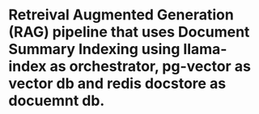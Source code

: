 # Retreival Augmented Generation (RAG) pipeline that uses Document Summary Indexing using llama-index as orchestrator, pg-vector as vector db and redis docstore as docuemnt db.
